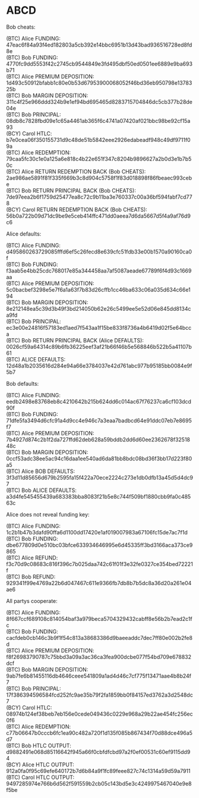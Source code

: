 # ABCD
Bob cheats:

(BTC) Alice FUNDING: 47eac6f84a93f4ed182803a5cb392e14bbc6951b13d43bad936516728ed8fd8e <br />
(BTC) Bob FUNDING: 4770fc9dd5553f42c2745cb9544849e3fd495dbf50ed0501ee6889e9ba693b71 <br />
(BTC) Alice PREMIUM DEPOSITION: 1d493c50912bfabb1c80e0b53d67953900068052f46bd36eb950798e1378325b <br />
(BTC) Bob MARGIN DEPOSITION: 311c4f25e966ddd324b9e1ef94bd695465d8283715704846dc5cb377b28de04e <br />
(BTC) Bob PRINCIPAL: 08db8c7828fbd09e1c65a4461ab365f6c4741a07420af021bbc98be92cf15a93 <br />
(BCY) Carol HTLC: b7e0cea06f350155731d9c48de51b5842eee2926edabeadf948c49df9711f09a <br />
(BTC) Alice REDEMPTION: 79caa5fc30c1e0a125a6e818c4b22e651f347c8204b9896627a2b0d3e1b7b50c <br />
(BTC) Alice RETURN REDEMPTION BACK (Bob CHEATS): 2ae986ae5891f81f335f669b3c8d904c5758f1f83d018898f86fbeaec993cebe <br />
(BTC) Bob RETURN PRINCIPAL BACK (Bob CHEATS): 7de97eea2b6f1759d25477ea8c72c9b11ba3e760337c00a36bf594fabf7cd778 <br />
(BCY) Carol RETURN REDEMPTION BACK (Bob CHEATS): 56b0a722b09d71dc9be9e5ceb414ffc471dd0aeea7d6da5667d5f4a9af76d9c6 <br />

Alice defaults:

(BTC) Alice FUNDING: d495860263729085fffd6ef5c26fecd8e639cfc51fdb33e00b1570a90160ca0f <br />
(BTC) Bob FUNDING: f3aab5e4bb25cdc768017e85a344458aa7af5087aeade67789f6f4d93c1669aa <br />
(BTC) Alice PREMIUM DEPOSITION: 5c0bacbef3298e5e7f6a1a63f7b83d26cffb1cc46ba633c06a035d634c66e194 <br />
(BTC) Bob MARGIN DEPOSITION: 8e212148ea5c39d3b49f3bd214050b62e26c5499ee5e52d06e845dd8134ca9fd <br />
(BTC) Bob PRINCIPAL: ec3e00e24816f57183ed1aed7f543aa1f15be833f8736a4b6419d02f5e64bcca <br />
(BTC) Bob RETURN PRINCIPAL BACK (Alice DEFAULTS): 0026cf59a64314c89b6fb36225eef3af21b66f46b5e568846b522b5a41107b61 <br />
(BTC) ALICE DEFAULTS: 12d48a1b2035616d284e94a66e3784037e42d761abc977b95185bb0084e9f5b7 <br />

Bob defaults:

(BTC) Alice FUNDING: eedb2498e83768eb8c4210642b215b624dd6c014ac67f76237ca6cf103dcd90f <br />
(BTC) Bob FUNDING: 71dfe5fa3494d6cfc91a4d9cc4e946c7a3eaa7badbcd64e91ddc07eb7e8695f7 <br />
(BTC) Alice PREMIUM DEPOSITION: 7b4927d874c2b1f2da727ffd62deb628a59bddb2dd6d60ee2362678f3251848c <br />
(BTC) Bob MARGIN DEPOSITION: 0ccf53adc38ee5ac94c16daa1ee540ad6da81bb8bdc08bd36f3bb17d223f80a5 <br />
(BTC) Alice BOB DEFAULTS: 3f3d11d85656d679b2595fa15f422a70ece2224c273e1db0dfb13a45d5d4dc97 <br />
(BTC) Bob ALICE DEFAULTS: a3d4fe545455439a683383bba8083f21b5e8c744f509bf1880cbb9fa0c48563c <br />

Alice does not reveal funding key:

(BTC) Alice FUNDING: 1c2b1b47b3dafd90ffa6d1100dd17420e1af019007983a67106fc15de7ac7f1d <br />
(BTC) Bob FUNDING: dbe677809d0e510bc03bfce633934646995e6d45335ff3bd3166aca373ce9865 <br />
(BTC) Alice REFUND: f3c70d9c08683c816f396c7b025daa742c61f01f3e32fe0327ce354bed72221f <br />
(BTC) Bob REFUND: 929341f99e4769a22b6d047467c611e9366fb7db8b7b5dc8a36d20a261e04ae6 <br />

All partys cooperate:

(BTC) Alice FUNDING: 8f667ccf689108c814054baf3a979beca5704329432cabff8e56b2b7ead2c1fc <br />
(BTC) Bob FUNDING: cacfdeb0cb146c3b9f1f54c813a38683386d9baeeaddc7dec7ff80e002b2fe8d <br />
(BTC) Alice PREMIUM DEPOSITION: f8f26983790787c75bbd3a09a3ac36ca3fea900dcbe077f54bd709e678832dcf <br />
(BTC) Bob MARGIN DEPOSITION: 9ab7fe6b81455116db4646ceee541809a1ad4d46c7cf775f13471aae4b8b24f7 <br />
(BTC) Bob PRINCIPAL: 17f386394596584fcd252fc9ae35b79f2fa1859bb0f84157ed3762a3d2548dc7 <br />
(BCY) Carol HTLC: 08974b124ef38beb7eb156e0cede049436c0229e968a29b22ae454fc256ec0f6 <br />
(BTC) Alice REDEMPTION: c77b06647b0cccb6fc1ea90c482a720f1d135f085b867434f70d88dce496a5d7 <br />
(BTC) Bob HTLC OUTPUT: d9882491e068d85116642f945a66f0cbfdfcbd97a2f0ef00531c60ef9115dd94 <br />
(BCY) Alice HTLC OUTPUT: 912a0fa0f95c69efe640172b7d6b84a9f1fc89feee827c74c1314a59d59a7911 <br />
(BTC) Carol HTLC OUTPUT: 9497285974e766b6d562f591559b2cb05c143bd5e3c4249975467040e9e8f5be <br />
